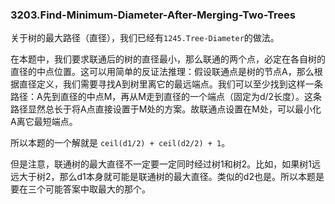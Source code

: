 ### 3203.Find-Minimum-Diameter-After-Merging-Two-Trees

关于树的最大路径（直径），我们已经有`1245.Tree-Diameter`的做法。

在本题中，我们要求联通后的树的直径最小，那么联通的两个点，必定在各自树的直径的中点位置。这可以用简单的反证法推理：假设联通点是树的节点A，那么根据直径定义，我们需要寻找A到树里离它的最远端点。我们可以至少找到这样一条路径：A先到直径的中点M，再从M走到直径的一个端点（固定为d/2长度）。这条路径显然总长于将A点直接设置于M处的方案。故联通点设置在M处，可以最小化A离它最短端点。

所以本题的一个解就是 `ceil(d1/2) + ceil(d2/2) + 1`。

但是注意，联通树的最大直径不一定要一定同时经过树1和树2。比如，如果树1远远大于树2，那么d1本身就可能是联通树的最大直径。类似的d2也是。所以本题是要在三个可能答案中取最大的那个。
